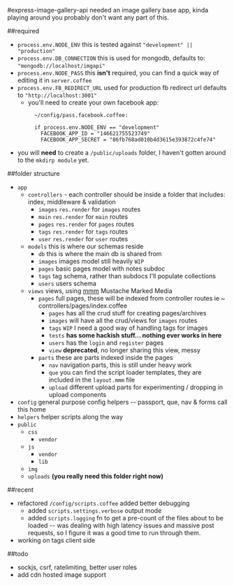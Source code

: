 #express-image-gallery-api
needed an image gallery base app, kinda playing around you probably don't want any part of this.

##required
  - `process.env.NODE_ENV` this is tested against `"development" || "production"`
  - `process.env.DB_CONNECTION` this is used for mongodb, defaults to: `"mongodb://localhost/imgapi"`
  - `process.env.NODE_PASS` this **isn't** required, you can find a quick way of editing it in `server.coffee`
  - `process.env.FB_REDIRECT_URL` used for production fb redirect url defaults to `"http://localhost:3001"`
    - you'll need to create your own facebook app:
      ```
        ~/config/pass.facebook.coffee:

        if process.env.NODE_ENV == "development"
          FACEBOOK_APP_ID = "146621755523749"
          FACEBOOK_APP_SECRET = "86fb768ad010b4d3615e393872c4fe74"

      ```
  - you will **need** to create a `/public/uploads` folder, I haven't gotten around to the `mkdirp module` yet.

##folder structure
- `app`
  - `controllers` - each controller should be inside a folder that includes: index, middleware & validation
    - `images` `res.render` for `images` routes
    - `main` `res.render` for `main` routes
    - `pages` `res.render` for `pages` routes
    - `tags` `res.render` for `tags` routes
    - `user` `res.render` for `user` routes
  - `models` this is where our schemas reside
    - `db` this is where the main db is shared from
    - `images` images model still heavily `WIP`
    - `pages` basic pages model with notes subdoc
    - `tags` tag schema, rather than subdocs I'll populate collections
    - `users` users schema
  - `views` views, using [mmm](https://github.com/techhead/mmm) Mustache Marked Media
    - `pages` full pages, these will be indexed from controller routes ie ~ controllers/pages/index.coffee
      - `pages` has all the crud stuff for creating pages/archives
      - `images` will have all the crud/views for `images` routes
      - `tags` `WIP` I need a good way of handling tags for images
      - `tests` __has some hackish stuff... nothing ever works in here__
      - `users` has the `login` and `register` pages
      - `view` **deprecated**, no longer sharing this view, messy
    - `parts` these are parts indexed inside the pages
      - `nav` navigation parts, this is still under heavy work
      - `que` you can find the script loader templates, they are included in the `layout.mmm` file
      - `upload` different upload parts for experimenting / dropping in upload components
- `config` general purpose config helpers -- passport, que, nav & forms call this home
- `helpers` helper scripts along the way
- `public`
  - `css`
    - `vendor`
  - `js`
    - `vendor`
    - `lib`
  - `img`
  - `uploads` **(you really need this folder right now)**

##recent
  - refactored `/config/scripts.coffee` added better debugging
    - added `scripts.settings.verbose` output mode
    - added `scripts.logging` fn to get a pre-count of the files about to be loaded -- was dealing with high latency issues and massive post requests, so I figure it was a good time to run through them.
  - working on tags client side

##todo
  - sockjs, csrf, ratelimiting, better user roles
  - add cdn hosted image support
